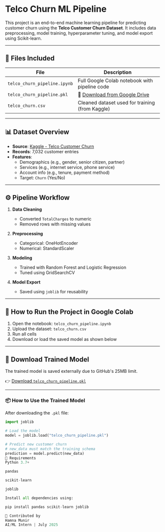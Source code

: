 # Telco Churn ML Pipeline

This project is an end-to-end machine learning pipeline for predicting customer churn using the **Telco Customer Churn Dataset**. It includes data preprocessing, model training, hyperparameter tuning, and model export using Scikit-learn.

---

## 📁 Files Included

| File                          | Description                                        |
|-------------------------------|----------------------------------------------------|
| `telco_churn_pipeline.ipynb`  | Full Google Colab notebook with pipeline code      |
| `telco_churn_pipeline.pkl`    | 🔗 [Download from Google Drive](https://drive.google.com/file/d/1dD6o8G4AEwF0oh4EJRtFFa8BaTGqQqdn/view?usp=sharing) |
| `telco_churn.csv`             | Cleaned dataset used for training (from Kaggle)    |

---

## 📊 Dataset Overview

- **Source**: [Kaggle - Telco Customer Churn](https://www.kaggle.com/datasets/blastchar/telco-customer-churn)
- **Records**: 7,032 customer entries
- **Features**:
  - Demographics (e.g., gender, senior citizen, partner)
  - Services (e.g., internet service, phone service)
  - Account info (e.g., tenure, payment method)
  - Target: `Churn` (Yes/No)

---

## ⚙️ Pipeline Workflow

1. **Data Cleaning**
   - Converted `TotalCharges` to numeric
   - Removed rows with missing values

2. **Preprocessing**
   - Categorical: OneHotEncoder
   - Numerical: StandardScaler

3. **Modeling**
   - Trained with Random Forest and Logistic Regression
   - Tuned using GridSearchCV

4. **Model Export**
   - Saved using `joblib` for reusability

---

## 🚀 How to Run the Project in Google Colab

1. Open the notebook: `telco_churn_pipeline.ipynb`
2. Upload the dataset: `telco_churn.csv`
3. Run all cells
4. Download or load the saved model as shown below

---

## 🔗 Download Trained Model

The trained model is saved externally due to GitHub's 25MB limit.

👉 [Download `telco_churn_pipeline.pkl`](https://drive.google.com/file/d/1dD6o8G4AEwF0oh4EJRtFFa8BaTGqQqdn/view?usp=sharing)

---

### 📦 How to Use the Trained Model

After downloading the `.pkl` file:

```python
import joblib

# Load the model
model = joblib.load("telco_churn_pipeline.pkl")

# Predict new customer churn
# new_data must match the training schema
prediction = model.predict(new_data)
🧰 Requirements
Python 3.7+

pandas

scikit-learn

joblib

Install all dependencies using:

pip install pandas scikit-learn joblib

🤝 Contributed by
Hamna Munir
AI/ML Intern | July 2025
